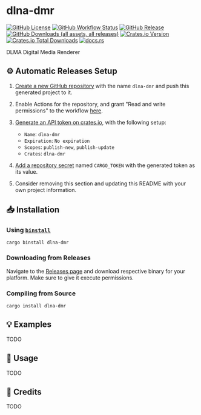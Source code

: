 # dlna-dmr

[![GitHub License](https://img.shields.io/github/license/PRO-2684/dlna-dmr?logo=opensourceinitiative)](https://github.com/PRO-2684/dlna-dmr/blob/main/LICENSE)
[![GitHub Workflow Status](https://img.shields.io/github/actions/workflow/status/PRO-2684/dlna-dmr/release.yml?logo=githubactions)](https://github.com/PRO-2684/dlna-dmr/blob/main/.github/workflows/release.yml)
[![GitHub Release](https://img.shields.io/github/v/release/PRO-2684/dlna-dmr?logo=githubactions)](https://github.com/PRO-2684/dlna-dmr/releases)
[![GitHub Downloads (all assets, all releases)](https://img.shields.io/github/downloads/PRO-2684/dlna-dmr/total?logo=github)](https://github.com/PRO-2684/dlna-dmr/releases)
[![Crates.io Version](https://img.shields.io/crates/v/dlna-dmr?logo=rust)](https://crates.io/crates/dlna-dmr)
[![Crates.io Total Downloads](https://img.shields.io/crates/d/dlna-dmr?logo=rust)](https://crates.io/crates/dlna-dmr)
[![docs.rs](https://img.shields.io/docsrs/dlna-dmr?logo=rust)](https://docs.rs/dlna-dmr)

DLMA Digital Media Renderer

## ⚙️ Automatic Releases Setup

1. [Create a new GitHub repository](https://github.com/new) with the name `dlna-dmr` and push this generated project to it.
2. Enable Actions for the repository, and grant "Read and write permissions" to the workflow [here](https://github.com/PRO-2684/dlna-dmr/settings/actions).
3. [Generate an API token on crates.io](https://crates.io/settings/tokens/new), with the following setup:

    - `Name`: `dlna-dmr`
    - `Expiration`: `No expiration`
    - `Scopes`: `publish-new`, `publish-update`
    - `Crates`: `dlna-dmr`

4. [Add a repository secret](https://github.com/PRO-2684/dlna-dmr/settings/secrets/actions) named `CARGO_TOKEN` with the generated token as its value.
5. Consider removing this section and updating this README with your own project information.

## 📥 Installation

### Using [`binstall`](https://github.com/cargo-bins/cargo-binstall)

```shell
cargo binstall dlna-dmr
```

### Downloading from Releases

Navigate to the [Releases page](https://github.com/PRO-2684/dlna-dmr/releases) and download respective binary for your platform. Make sure to give it execute permissions.

### Compiling from Source

```shell
cargo install dlna-dmr
```

## 💡 Examples

TODO

## 📖 Usage

TODO

## 🎉 Credits

TODO

